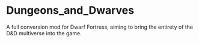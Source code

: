 # Dungeons_and_Dwarves
A full conversion mod for Dwarf Fortress, aiming to bring the entirety of the D&amp;D multiverse into the game.
